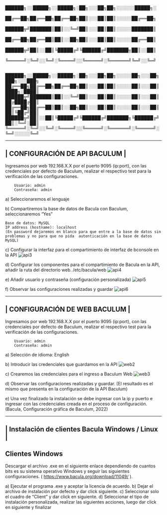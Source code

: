 
██████╗░░█████╗░░█████╗░██╗░░░██╗██╗░░░░░░█████╗░  
██╔══██╗██╔══██╗██╔══██╗██║░░░██║██║░░░░░██╔══██╗  
██████╦╝███████║██║░░╚═╝██║░░░██║██║░░░░░███████║  
██╔══██╗██╔══██║██║░░██╗██║░░░██║██║░░░░░██╔══██║  
██████╦╝██║░░██║╚█████╔╝╚██████╔╝███████╗██║░░██║  
╚═════╝░╚═╝░░╚═╝░╚════╝░░╚═════╝░╚══════╝╚═╝░░╚═╝  

██████╗░░█████╗░░█████╗░██╗░░░██╗██╗░░░░░██╗░░░██╗███╗░░░███╗
██╔══██╗██╔══██╗██╔══██╗██║░░░██║██║░░░░░██║░░░██║████╗░████║
██████╦╝███████║██║░░╚═╝██║░░░██║██║░░░░░██║░░░██║██╔████╔██║
██╔══██╗██╔══██║██║░░██╗██║░░░██║██║░░░░░██║░░░██║██║╚██╔╝██║
██████╦╝██║░░██║╚█████╔╝╚██████╔╝███████╗╚██████╔╝██║░╚═╝░██║
╚═════╝░╚═╝░░╚═╝░╚════╝░░╚═════╝░╚══════╝░╚═════╝░╚═╝░░░░░╚═╝


----------------------------------------------------------------------
|                CONFIGURACIÓN DE API BACULUM                        |
----------------------------------------------------------------------

Ingresamos por web 192.168.X.X por el puerto 9095 (ip:port), con las credenciales por defecto de Baculum, realizar el respectivo test para la verificación de las configuraciones.
        
        Usuario: admin 
        Contraseña: admin

a)	Seleccionaremos el lenguaje

b)	Compartiremos la base de datos de Bacula con Baculum, seleccionaremos “Yes” 
  
    Base de datos: MySQL
    IP address (hostname): localhost
    (En password dejaremos en blanco para que entre a la base de datos sin problemas y no para que no pida  autenticación en la base de datos MySQL)

c)	Configurar la interfaz para el compartimiento de interfaz de bconsole en la API
    ![api3](https://user-images.githubusercontent.com/103973381/228109440-b5f7ce07-b318-499a-b5df-78f708087198.png)

d)	Configurar los componentes para el compartimiento de Bacula en la API, añadir la ruta del directorio web.
        /etc/bacula/web
        ![api4](https://user-images.githubusercontent.com/103973381/228301704-e8e65fd0-89eb-4951-9349-dbbfd1551137.png)

e)	Añadir usuario y contraseña (configuración personalizada)
        ![api5](https://user-images.githubusercontent.com/103973381/228329343-41a5ca2e-fc26-42b3-a96d-2fa22b74e191.png)

f)	Observar las configuraciones realizadas y guardar
        ![api6](https://user-images.githubusercontent.com/103973381/228331216-3bf9079b-c6ee-4893-ade3-5aefb08ef3ff.png)


----------------------------------------------------------------------
|                    CONFIGURACIÓN DE WEB BACULUM                    |
----------------------------------------------------------------------

Ingresamos por web 192.168.X.X por el puerto 9095 (ip:port), con las credenciales por defecto de Baculum, realizar el respectivo test para la verificación de las configuraciones.

        Usuario: admin 
        Contraseña: admin
        
a)	Selección de idioma: English

b)	Introducir las credenciales que guardamos en la API
![web2](https://user-images.githubusercontent.com/103973381/229323884-0c2e52bc-0be2-4ca5-ad8e-abda2a5192d1.png)

c)	Crearemos las credenciales para el ingreso a Baculum Web
![web3](https://user-images.githubusercontent.com/103973381/229323925-133886ca-714e-455f-9064-617a86dcc8e3.png)

d)	Observar las configuraciones realizadas y guardar.
    (El resultado es el mismo que presenta en la configuración de la API Baculum)

e)	Una vez finalizado la instalación se debe ingresar con la ip y puerto e ingresar con las credenciales creada en el proceso de configuración.
        (Bacula, Configuración gráfica de Baculum, 2022)

----------------------------------------------------------------------
|         Instalación de clientes Bacula Windows / Linux             |
----------------------------------------------------------------------

## Clientes Windows
Descargar el archivo .exe en el siguiente enlace dependiendo de cuantos bits es su sistema operativo Windows y seguir las siguientes configuraciones.          ( https://www.bacula.org/download/11049/ ).

a)	Ejecutar el programa .exe y aceptar la licencia de acuerdo.
b)	Dejar el archivo de instalación por defecto y dar click siguiente.
c)	Seleccionar solo el cuadro de “Client” y dar click en siguiente.
d)	Seleccionar el tipo de instalación personalizada, realizar las siguientes acciones, luego dar click en siguiente y finalizar   


